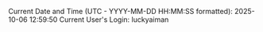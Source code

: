Current Date and Time (UTC - YYYY-MM-DD HH:MM:SS formatted): 2025-10-06 12:59:50
Current User's Login: luckyaiman
